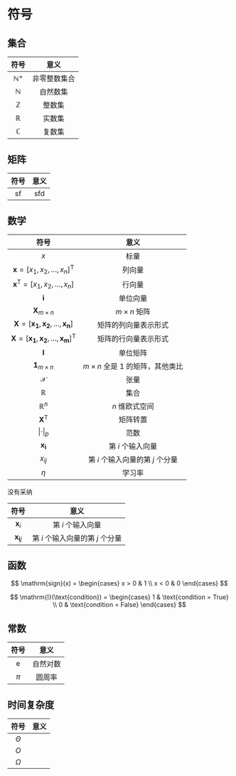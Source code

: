 # 符号

## 集合

|符号|意义|
|:-:|:-:|
|$\mathbb{N}^+$|非零整数集合|
|$\mathbb{N}$|自然数集|
|$\mathbb{Z}$|整数集|
|$\mathbb{R}$|实数集|
|$\mathbb{C}$|复数集|

## 矩阵

|符号|意义|
|:-:|:-:|
|sf|sfd|


## 数学

|符号|意义|
|:--:|:-:|
|$x$|标量|
|$\boldsymbol{x} = [x_1, x_2, \dots, x_n]^\mathrm{T}$|列向量|
|$\boldsymbol{x}^\mathrm{T} = [x_1, x_2, \dots, x_n]$|行向量|
|$\boldsymbol{i}$|单位向量|
|$\mathbf{X}_{m \times n}$|$m \times n$ 矩阵|
|$\mathbf{X} = [\boldsymbol{x_1}, \boldsymbol{x_2}, \dots, \boldsymbol{x_n}]$|矩阵的列向量表示形式|
|$\mathbf{X} = [\boldsymbol{x_1}, \boldsymbol{x_2}, \dots, \boldsymbol{x_m}]^\mathrm{T}$|矩阵的行向量表示形式|
|$\mathbf{I}$|单位矩阵|
|$\mathbf{1}_{m \times n}$|$m \times n$ 全是 $1$ 的矩阵，其他类比|
|$\mathcal{X}$|张量|
|$\mathbb{R}$|集合|
|$\mathbb{R}^n$|$n$ 维欧式空间 |
|$\mathbf{X}^\mathrm{T}$|矩阵转置|
|$\|\cdot\|_p$|范数|
|$\boldsymbol{x_i}$|第 $i$ 个输入向量|
|$x_{ij}$|第 $i$ 个输入向量的第 $j$ 个分量|
|$\eta$|学习率|

没有采纳

|符号|意义|
|:-:|:-:|
|$\boldsymbol{x}_i$|第 $i$ 个输入向量|
|$\boldsymbol{x_i}_j$|第 $i$ 个输入向量的第 $j$ 个分量|

## 函数

$$
\mathrm{sign}(x) =
\begin{cases}
x > 0 & 1 \\
x < 0 & 0
\end{cases}
$$

$$
\mathrm{I}(\text{condition}) =
\begin{cases}
1 & \text{condition = True} \\
0 & \text{condition = False}
\end{cases}
$$

## 常数

|符号|意义|
|:-:|:-:|
|e|自然对数|
|$\pi$|圆周率|

## 时间复杂度

|符号|意义|
|:-:|:-:|
|$\Theta$||
|$O$||
|$\Omega$||
